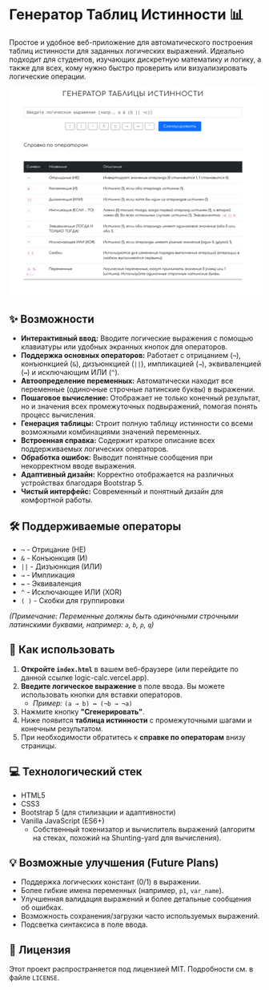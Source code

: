 # Генератор Таблиц Истинности 📊

Простое и удобное веб-приложение для автоматического построения таблиц истинности для заданных логических выражений. Идеально подходит для студентов, изучающих дискретную математику и логику, а также для всех, кому нужно быстро проверить или визуализировать логические операции.

![Скриншот приложения](placeholder.png)

## ✨ Возможности

*   **Интерактивный ввод:** Вводите логические выражения с помощью клавиатуры или удобных экранных кнопок для операторов.
*   **Поддержка основных операторов:** Работает с отрицанием (`¬`), конъюнкцией (`&`), дизъюнкцией (`||`), импликацией (`→`), эквиваленцией (`↔`) и исключающим ИЛИ (`^`).
*   **Автоопределение переменных:** Автоматически находит все переменные (одиночные строчные латинские буквы) в выражении.
*   **Пошаговое вычисление:** Отображает не только конечный результат, но и значения всех промежуточных подвыражений, помогая понять процесс вычисления.
*   **Генерация таблицы:** Строит полную таблицу истинности со всеми возможными комбинациями значений переменных.
*   **Встроенная справка:** Содержит краткое описание всех поддерживаемых логических операторов.
*   **Обработка ошибок:** Выводит понятные сообщения при некорректном вводе выражения.
*   **Адаптивный дизайн:** Корректно отображается на различных устройствах благодаря Bootstrap 5.
*   **Чистый интерфейс:** Современный и понятный дизайн для комфортной работы.

## 🛠️ Поддерживаемые операторы

*   `¬` - Отрицание (НЕ)
*   `&` - Конъюнкция (И)
*   `||` - Дизъюнкция (ИЛИ)
*   `→` - Импликация
*   `↔` - Эквиваленция
*   `^` - Исключающее ИЛИ (XOR)
*   `( )` - Скобки для группировки

*(Примечание: Переменные должны быть одиночными строчными латинскими буквами, например: `a`, `b`, `p`, `q`)*

## 🚀 Как использовать

1.  **Откройте `index.html`** в вашем веб-браузере (или перейдите по данной ссылке logic-calc.vercel.app).
2.  **Введите логическое выражение** в поле ввода. Вы можете использовать кнопки для вставки операторов.
    *   *Пример:* `(a → b) ↔ (¬b → ¬a)`
3.  Нажмите кнопку **"Сгенерировать"**.
4.  Ниже появится **таблица истинности** с промежуточными шагами и конечным результатом.
5.  При необходимости обратитесь к **справке по операторам** внизу страницы.

## 💻 Технологический стек

*   HTML5
*   CSS3
*   Bootstrap 5 (для стилизации и адаптивности)
*   Vanilla JavaScript (ES6+)
    *   Собственный токенизатор и вычислитель выражений (алгоритм на стеках, похожий на Shunting-yard для вычисления).

## 💡 Возможные улучшения (Future Plans)

*   Поддержка логических констант (0/1) в выражении.
*   Более гибкие имена переменных (например, `p1`, `var_name`).
*   Улучшенная валидация выражений и более детальные сообщения об ошибках.
*   Возможность сохранения/загрузки часто используемых выражений.
*   Подсветка синтаксиса в поле ввода.

## 📄 Лицензия

Этот проект распространяется под лицензией MIT. Подробности см. в файле `LICENSE`.
